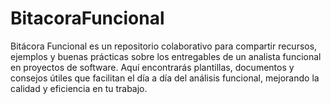 # BitacoraFuncional
 Bitácora Funcional es un repositorio colaborativo para compartir recursos, ejemplos y buenas prácticas sobre los entregables de un analista funcional en proyectos de software. Aquí encontrarás plantillas, documentos y consejos útiles que facilitan el día a día del análisis funcional, mejorando la calidad y eficiencia en tu trabajo.
